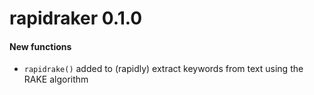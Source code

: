 # rapidraker 0.1.0

#### New functions

* `rapidrake()` added to (rapidly) extract keywords from text using the RAKE algorithm
